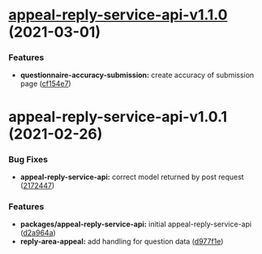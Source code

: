 # [appeal-reply-service-api-v1.1.0](https://github.com/Planning-Inspectorate/appeal-planning-decision/compare/appeal-reply-service-api-v1.0.1...appeal-reply-service-api-v1.1.0) (2021-03-01)


### Features

* **questionnaire-accuracy-submission:** create accuracy of submission page ([cf154e7](https://github.com/Planning-Inspectorate/appeal-planning-decision/commit/cf154e7828895cf31619f14f1946e9aeb4191cc2))

# appeal-reply-service-api-v1.0.1 (2021-02-26)


### Bug Fixes

* **appeal-reply-service-api:** correct model returned by post request ([2172447](https://github.com/MrSimonEmms/appeal-planning-decision/commit/2172447a3f1281a99dcc3e3cacee9f00edefbf44))


### Features

* **packages/appeal-reply-service-api:** initial appeal-reply-service-api ([d2a964a](https://github.com/MrSimonEmms/appeal-planning-decision/commit/d2a964adcd9f57329c170940510cfc1e363b83bb))
* **reply-area-appeal:** add handling for question data ([d977f1e](https://github.com/MrSimonEmms/appeal-planning-decision/commit/d977f1e4426ab0b43ff5344dff5759c83e0eb0ad))
